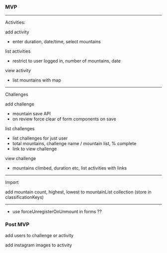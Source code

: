 ### MVP

---

Activities:

add activity

- enter duration, date/time, select mountains

list activities

- restrict to user logged in, number of mountains, date

view activity

- list mountains with map

---

Challenges

add challenge

- mountain save API
- on review force clear of form components on save

list challenges

- list challenges for just user
- total mountains, challenge name / mountain list, % complete
- link to view challenge

view challenge

- mountains climbed, duration etc, list activities with links

---

Import

add mountain count, highest, lowest to mountainList collection (store in classificationKeys)

---

- use forceUnregisterOnUnmount in forms ??

### Post MVP

add users to challenge or activity

add instagram images to activity
